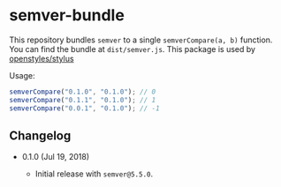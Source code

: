 semver-bundle
=============

This repository bundles `semver` to a single `semverCompare(a, b)` function. You can find the bundle at `dist/semver.js`. This package is used by [openstyles/stylus](https://github.com/openstyles/stylus)

Usage:
```js
semverCompare("0.1.0", "0.1.0"); // 0
semverCompare("0.1.1", "0.1.0"); // 1
semverCompare("0.0.1", "0.1.0"); // -1
```

Changelog
---------

* 0.1.0 (Jul 19, 2018)

  - Initial release with `semver@5.5.0`.
